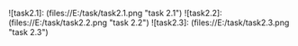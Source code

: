 ![task2.1]: (files://E:/task/task2.1.png "task 2.1")
![task2.2]: (files://E:/task/task2.2.png "task 2.2")
![task2.3]: (files://E:/task/task2.3.png "task 2.3")
